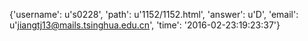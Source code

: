 {'username': u's0228', 'path': u'1152/1152.html', 'answer': u'D', 'email': u'jiangtj13@mails.tsinghua.edu.cn', 'time': '2016-02-23:19:23:37'}
